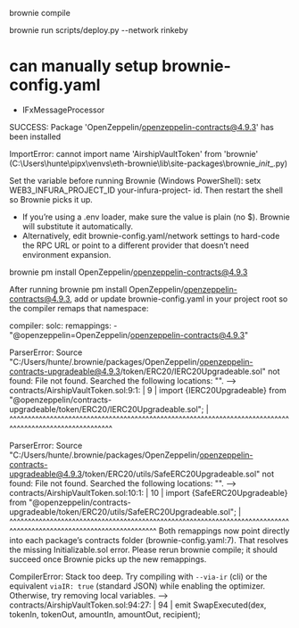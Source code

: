 brownie compile

brownie run scripts/deploy.py --network rinkeby

# can manually setup brownie-config.yaml

 - IFxMessageProcessor

SUCCESS: Package 'OpenZeppelin/openzeppelin-contracts@4.9.3' has been installed

ImportError: cannot import name 'AirshipVaultToken' from 'brownie' (C:\Users\hunte\pipx\venvs\eth-brownie\lib\site-packages\brownie\__init__.py)

Set the variable before running Brownie (Windows PowerShell): setx WEB3_INFURA_PROJECT_ID your-infura-project-
  id. Then restart the shell so Brownie picks it up.
  - If you’re using a .env loader, make sure the value is plain (no $). Brownie will substitute it automatically.
  - Alternatively, edit brownie-config.yaml/network settings to hard-code the RPC URL or point to a different
  provider that doesn’t need environment expansion.


  brownie pm install OpenZeppelin/openzeppelin-contracts@4.9.3

  After running brownie pm
  install OpenZeppelin/openzeppelin-contracts@4.9.3, add or update brownie-config.yaml in your project root so the
  compiler remaps that namespace:

  compiler:
    solc:
      remappings:
        - "@openzeppelin=OpenZeppelin/openzeppelin-contracts@4.9.3"


ParserError: Source "C:/Users/hunte/.brownie/packages/OpenZeppelin/openzeppelin-contracts-upgradeable@4.9.3/token/ERC20/IERC20Upgradeable.sol" not found: File not found. Searched the following locations: "".
 --> contracts/AirshipVaultToken.sol:9:1:
  |
9 | import {IERC20Upgradeable} from "@openzeppelin/contracts-upgradeable/token/ERC20/IERC20Upgradeable.sol";
  | ^^^^^^^^^^^^^^^^^^^^^^^^^^^^^^^^^^^^^^^^^^^^^^^^^^^^^^^^^^^^^^^^^^^^^^^^^^^^^^^^^^^^^^^^^^^^^^^^^^^^^^^^


ParserError: Source "C:/Users/hunte/.brownie/packages/OpenZeppelin/openzeppelin-contracts-upgradeable@4.9.3/token/ERC20/utils/SafeERC20Upgradeable.sol" not found: File not found. Searched the following locations: "".
  --> contracts/AirshipVaultToken.sol:10:1:
   |
10 | import {SafeERC20Upgradeable} from "@openzeppelin/contracts-upgradeable/token/ERC20/utils/SafeERC20Upgradeable.sol";
   | ^^^^^^^^^^^^^^^^^^^^^^^^^^^^^^^^^^^^^^^^^^^^^^^^^^^^^^^^^^^^^^^^^^^^^^^^^^^^^^^^^^^^^^^^^^^^^^^^^^^^^^^^^^^^^^^^^^^^
    Both remappings now point directly into each package’s contracts folder (brownie-config.yaml:7). That resolves
  the missing Initializable.sol error. Please rerun brownie compile; it should succeed once Brownie picks up the
  new remappings.

  CompilerError: Stack too deep. Try compiling with `--via-ir` (cli) or the equivalent `viaIR: true` (standard JSON) while enabling the optimizer. Otherwise, try removing local variables.
  --> contracts/AirshipVaultToken.sol:94:27:
   |
94 |         emit SwapExecuted(dex, tokenIn, tokenOut, amountIn, amountOut, recipient);